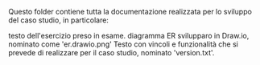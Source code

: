 Questo folder contiene tutta la documentazione realizzata per lo sviluppo del caso studio, in particolare:

testo dell'esercizio preso in esame.
diagramma ER svilupparo in Draw.io, nominato come 'er.drawio.png'
Testo con vincoli e funzionalità che si prevede di realizzare per il caso studio, nominato 'version.txt'.